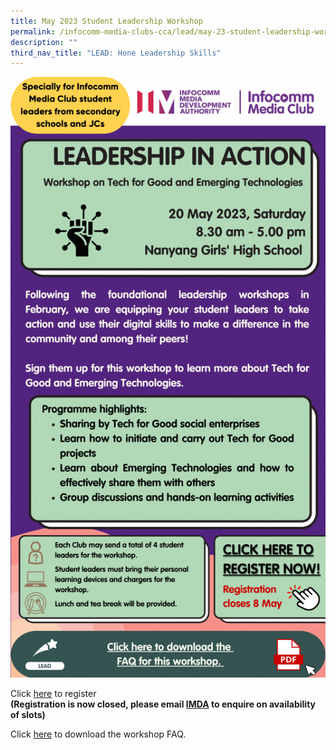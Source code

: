 ```yaml
---
title: May 2023 Student Leadership Workshop
permalink: /infocomm-media-clubs-cca/lead/may-23-student-leadership-workshop/
description: ""
third_nav_title: "LEAD: Hone Leadership Skills"
---
```

![](/images/icmclub/leadership%20in%20action%20edm.png)

Click [here](https://form.gov.sg/64363a8e27d3a2001200341b) to register <br>**(Registration is now closed, please email [IMDA](mailto:imda_codesg@imda.gov.sg) to enquire on availability of slots)**

Click [here](https://go.gov.sg/lead-leadership-in-action-workshop-faq) to download the workshop FAQ.